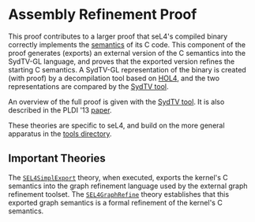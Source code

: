 <!--
     Copyright 2020, Data61, CSIRO (ABN 41 687 119 230)

     SPDX-License-Identifier: CC-BY-SA-4.0
-->

Assembly Refinement Proof
=========================

This proof contributes to a larger proof that seL4's compiled binary correctly
implements the [semantics](../../spec/cspec) of its C code. This component of
the proof generates (exports) an external version of the C semantics into the
SydTV-GL language, and proves that the exported version refines the starting C
semantics. A SydTV-GL representation of the binary is created (with proof) by
a decompilation tool based on [HOL4](https://github.com/HOL-Theorem-Prover/HOL),
and the two representations are compared by the [SydTV tool](
https://github.com/seL4proj/graph-refine).

An overview of the full proof is given with the [SydTV tool](
https://github.com/seL4proj/graph-refine). It is also described in the
PLDI '13 [paper][1].

These theories are specific to seL4, and build on the more general apparatus
in the [tools directory](../../tools/asmrefine).

  [1]: https://ts.data61.csiro.au/publications/nictaabstracts/Sewell_MK_13.abstract  "Translation Validation for a Verified OS Kernel"

Important Theories
------------------

The [`SEL4SimplExport`](export/SEL4SimplExport.thy) theory, when executed,
exports the kernel's C semantics into the graph refinement language used by the
external graph refinement toolset. The [`SEL4GraphRefine`](SEL4GraphRefine.thy)
theory establishes that this exported graph semantics is a formal refinement of
the kernel's C semantics.
